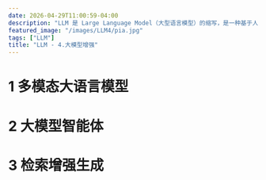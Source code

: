 ```yaml
---
date: 2026-04-29T11:00:59-04:00
description: "LLM 是 Large Language Model（大型语言模型）的缩写，是一种基于人工智能技术的自然语言处理模型。它通过大量的文本数据进行训练，能够理解和生成人类语言，广泛应用于文本生成、翻译、问答、摘要等任务。"
featured_image: "/images/LLM4/pia.jpg"
tags: ["LLM"]
title: "LLM - 4.大模型增强"
---
```


<!--more-->

# 1 多模态大语言模型





# 2 大模型智能体





# 3 检索增强生成
